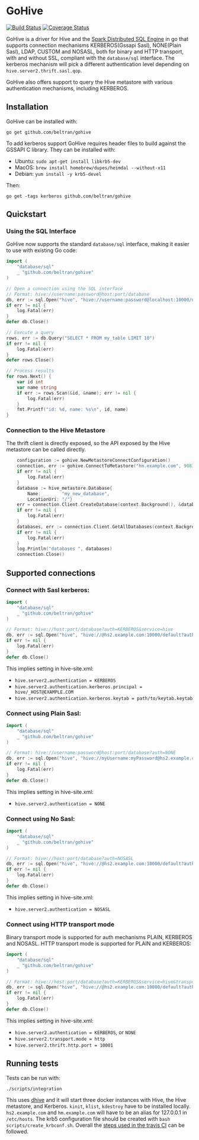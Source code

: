 # GoHive
[![Build Status](https://api.travis-ci.com/beltran/gohive.svg?branch=master)](https://app.travis-ci.com/beltran/gohive) [![Coverage Status](https://coveralls.io/repos/github/beltran/gohive/badge.svg?branch=master)](https://coveralls.io/github/beltran/gohive?branch=master)


GoHive is a driver for Hive and the [Spark Distributed SQL Engine](https://spark.apache.org/docs/latest/sql-distributed-sql-engine.html) in go that supports connection mechanisms KERBEROS(Gssapi Sasl), NONE(Plain Sasl), LDAP, CUSTOM and NOSASL, both for binary and HTTP transport, with and without SSL, compliant with the `database/sql` interface. The kerberos mechanism will pick a different authentication level depending on `hive.server2.thrift.sasl.qop`.

GoHive also offers support to query the Hive metastore with various authentication mechanisms, including KERBEROS.

## Installation
GoHive can be installed with:
```
go get github.com/beltran/gohive
```

To add kerberos support GoHive requires header files to build against the GSSAPI C library. They can be installed with:
- Ubuntu: `sudo apt-get install libkrb5-dev`
- MacOS: `brew install homebrew/dupes/heimdal --without-x11`
- Debian: `yum install -y krb5-devel`

Then:
```
go get -tags kerberos github.com/beltran/gohive
```

## Quickstart

### Using the SQL Interface

GoHive now supports the standard `database/sql` interface, making it easier to use with existing Go code:

```go
import (
    "database/sql"
    _ "github.com/beltran/gohive"
)

// Open a connection using the SQL interface
// Format: hive://username:password@host:port/database
db, err := sql.Open("hive", "hive://username:password@localhost:10000/default")
if err != nil {
    log.Fatal(err)
}
defer db.Close()

// Execute a query
rows, err := db.Query("SELECT * FROM my_table LIMIT 10")
if err != nil {
    log.Fatal(err)
}
defer rows.Close()

// Process results
for rows.Next() {
    var id int
    var name string
    if err := rows.Scan(&id, &name); err != nil {
        log.Fatal(err)
    }
    fmt.Printf("id: %d, name: %s\n", id, name)
}
```

### Connection to the Hive Metastore

The thrift client is directly exposed, so the API exposed by the Hive metastore can be called directly.

```go
    configuration := gohive.NewMetastoreConnectConfiguration()
    connection, err := gohive.ConnectToMetastore("hm.example.com", 9083, "KERBEROS", configuration)
    if err != nil {
        log.Fatal(err)
    }
    database := hive_metastore.Database{
        Name:        "my_new_database",
        LocationUri: "/"}
    err = connection.Client.CreateDatabase(context.Background(), &database)
    if err != nil {
        log.Fatal(err)
    }
    databases, err := connection.Client.GetAllDatabases(context.Background())
    if err != nil {
        log.Fatal(err)
    }
    log.Println("databases ", databases)
    connection.Close()
```

## Supported connections
### Connect with Sasl kerberos:
``` go
import (
    "database/sql"
    _ "github.com/beltran/gohive"
)

// Format: hive://host:port/database?auth=KERBEROS&service=hive
db, err := sql.Open("hive", "hive://@hs2.example.com:10000/default?auth=KERBEROS&service=hive")
if err != nil {
    log.Fatal(err)
}
defer db.Close()
```
This implies setting in hive-site.xml:
- `hive.server2.authentication = KERBEROS`
- `hive.server2.authentication.kerberos.principal = hive/_HOST@EXAMPLE.COM`
- `hive.server2.authentication.kerberos.keytab = path/to/keytab.keytab`

### Connect using Plain Sasl:
``` go
import (
    "database/sql"
    _ "github.com/beltran/gohive"
)

// Format: hive://username:password@host:port/database?auth=NONE
db, err := sql.Open("hive", "hive://myUsername:myPassword@hs2.example.com:10000/default?auth=NONE")
if err != nil {
    log.Fatal(err)
}
defer db.Close()
```
This implies setting in hive-site.xml:

- `hive.server2.authentication = NONE`

### Connect using No Sasl:
``` go
import (
    "database/sql"
    _ "github.com/beltran/gohive"
)

// Format: hive://host:port/database?auth=NOSASL
db, err := sql.Open("hive", "hive://@hs2.example.com:10000/default?auth=NOSASL")
if err != nil {
    log.Fatal(err)
}
defer db.Close()
```
This implies setting in hive-site.xml:

- `hive.server2.authentication = NOSASL`

### Connect using HTTP transport mode
Binary transport mode is supported for auth mechanisms PLAIN, KERBEROS and NOSASL. HTTP transport mode is supported for PLAIN and KERBEROS:
``` go
import (
    "database/sql"
    _ "github.com/beltran/gohive"
)

// Format: hive://host:port/database?auth=KERBEROS&service=hive&transport=http&httpPath=cliservice
db, err := sql.Open("hive", "hive://@hs2.example.com:10000/default?auth=KERBEROS&service=hive&transport=http&httpPath=cliservice")
if err != nil {
    log.Fatal(err)
}
defer db.Close()
```
This implies setting in hive-site.xml:

- `hive.server2.authentication = KERBEROS`, or `NONE`
- `hive.server2.transport.mode = http`
- `hive.server2.thrift.http.port = 10001`

## Running tests
Tests can be run with:
```
./scripts/integration
```
This uses [dhive](https://github.com/beltran/dhive) and it will start three docker instances with Hive, the Hive metastore, and Kerberos. `kinit`, `klist`, `kdestroy` have to be installed locally. `hs2.example.com` and `hm.example.com` will have to be an alias for 127.0.0.1 in `/etc/hosts`. The krb5 configuration file should be created with `bash scripts/create_krbconf.sh`. Overall the [steps used in the travis CI](https://github.com/beltran/gohive/blob/ec69b5601829296a56ca0558693ed30c11180a94/.travis.yml#L24-L46) can be followed.

